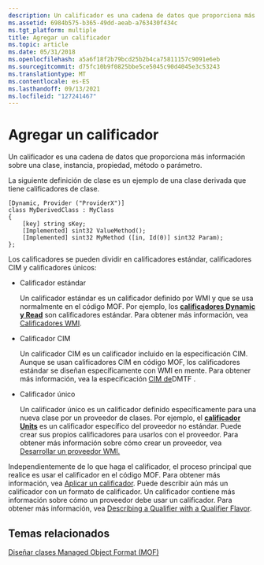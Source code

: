 ```yaml
---
description: Un calificador es una cadena de datos que proporciona más información sobre una clase, instancia, propiedad, método o parámetro.
ms.assetid: 6984b575-b365-49dd-aeab-a763430f434c
ms.tgt_platform: multiple
title: Agregar un calificador
ms.topic: article
ms.date: 05/31/2018
ms.openlocfilehash: a5a6f18f2b79bcd25b2b4ca75811157c9091e6eb
ms.sourcegitcommit: d75fc10b9f0825bbe5ce5045c90d4045e3c53243
ms.translationtype: MT
ms.contentlocale: es-ES
ms.lasthandoff: 09/13/2021
ms.locfileid: "127241467"
---
```

# <a name="adding-a-qualifier"></a>Agregar un calificador

Un calificador es una cadena de datos que proporciona más información sobre una clase, instancia, propiedad, método o parámetro.

La siguiente definición de clase es un ejemplo de una clase derivada que tiene calificadores de clase.

``` syntax
[Dynamic, Provider ("ProviderX")] 
class MyDerivedClass : MyClass
{
    [key] string sKey;
    [Implemented] sint32 ValueMethod();
    [Implemented] sint32 MyMethod ([in, Id(0)] sint32 Param);
};
```

Los calificadores se pueden dividir en calificadores estándar, calificadores CIM y calificadores únicos:

-   Calificador estándar

    Un calificador estándar es un calificador definido por WMI y que se usa normalmente en el código MOF. Por ejemplo, los [**calificadores Dynamic**](dynamic-qualifier.md) [**y Read**](standard-qualifiers.md) son calificadores estándar. Para obtener más información, vea [Calificadores WMI](wmi-qualifiers.md).

-   Calificador CIM

    Un calificador CIM es un calificador incluido en la especificación CIM. Aunque se usan calificadores CIM en código MOF, los calificadores estándar se diseñan específicamente con WMI en mente. Para obtener más información, vea la especificación [CIM de](https://www.dmtf.org/spec/cims.html/)DMTF .

-   Calificador único

    Un calificador único es un calificador definido específicamente para una nueva clase por un proveedor de clases. Por ejemplo, el [**calificador Units**](standard-qualifiers.md) es un calificador específico del proveedor no estándar. Puede crear sus propios calificadores para usarlos con el proveedor. Para obtener más información sobre cómo crear un proveedor, vea [Desarrollar un proveedor WMI.](developing-a-wmi-provider.md)

Independientemente de lo que haga el calificador, el proceso principal que realice es usar el calificador en el código MOF. Para obtener más información, vea [Aplicar un calificador](applying-a-qualifier.md). Puede describir aún más un calificador con un formato de calificador. Un calificador contiene más información sobre cómo un proveedor debe usar un calificador. Para obtener más información, vea [Describing a Qualifier with a Qualifier Flavor](describing-a-qualifier-with-a-qualifier-flavor.md).

## <a name="related-topics"></a>Temas relacionados

<dl> <dt>

[Diseñar clases Managed Object Format (MOF)](designing-managed-object-format--mof--classes.md)
</dt> </dl>

 

 



